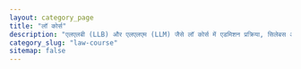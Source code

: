 ```yaml
---
layout: category_page
title: "लॉ कोर्स"
description: "एलएलबी (LLB) और एलएलएम (LLM) जैसे लॉ कोर्स में एडमिशन प्रक्रिया, सिलेबस और टॉप लॉ कॉलेजों की जानकारी।"
category_slug: "law-course"
sitemap: false
---
```

